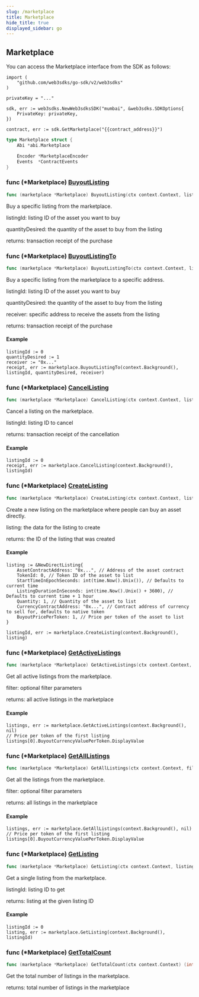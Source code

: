 ```yaml
---
slug: /marketplace
title: Marketplace
hide_title: true
displayed_sidebar: go
---
```


## Marketplace

You can access the Marketplace interface from the SDK as follows:

```
import (
	"github.com/web3sdks/go-sdk/v2/web3sdks"
)

privateKey = "..."

sdk, err := web3sdks.NewWeb3sdksSDK("mumbai", &web3sdks.SDKOptions{
	PrivateKey: privateKey,
})

contract, err := sdk.GetMarketplace("{{contract_address}}")
```

```go
type Marketplace struct {
    Abi *abi.Marketplace

    Encoder *MarketplaceEncoder
    Events  *ContractEvents
}
```

### func \(\*Marketplace\) [BuyoutListing](https://github.com/web3sdks/go-sdk/blob/main/web3sdks/marketplace.go#L192)

```go
func (marketplace *Marketplace) BuyoutListing(ctx context.Context, listingId int, quantityDesired int) (*types.Transaction, error)
```

Buy a specific listing from the marketplace\.

listingId: listing ID of the asset you want to buy

quantityDesired: the quantity of the asset to buy from the listing

returns: transaction receipt of the purchase

### func \(\*Marketplace\) [BuyoutListingTo](https://github.com/web3sdks/go-sdk/blob/main/web3sdks/marketplace.go#L212)

```go
func (marketplace *Marketplace) BuyoutListingTo(ctx context.Context, listingId int, quantityDesired int, receiver string) (*types.Transaction, error)
```

Buy a specific listing from the marketplace to a specific address\.

listingId: listing ID of the asset you want to buy

quantityDesired: the quantity of the asset to buy from the listing

receiver: specific address to receive the assets from the listing

returns: transaction receipt of the purchase

#### Example

```
listingId := 0
quantityDesired := 1
receiver := "0x..."
receipt, err := marketplace.BuyoutListingTo(context.Background(), listingId, quantityDesired, receiver)
```

### func \(\*Marketplace\) [CancelListing](https://github.com/web3sdks/go-sdk/blob/main/web3sdks/marketplace.go#L171)

```go
func (marketplace *Marketplace) CancelListing(ctx context.Context, listingId int) (*types.Transaction, error)
```

Cancel a listing on the marketplace\.

listingId: listing ID to cancel

returns: transaction receipt of the cancellation

#### Example

```
listingId := 0
receipt, err := marketplace.CancelListing(context.Background(), listingId)
```

### func \(\*Marketplace\) [CreateListing](https://github.com/web3sdks/go-sdk/blob/main/web3sdks/marketplace.go#L279)

```go
func (marketplace *Marketplace) CreateListing(ctx context.Context, listing *NewDirectListing) (int, error)
```

Create a new listing on the marketplace where people can buy an asset directly\.

listing: the data for the listing to create

returns: the ID of the listing that was created

#### Example

```
listing := &NewDirectListing{
	AssetContractAddress: "0x...", // Address of the asset contract
	TokenId: 0, // Token ID of the asset to list
	StartTimeInEpochSeconds: int(time.Now().Unix()), // Defaults to current time
	ListingDurationInSeconds: int(time.Now().Unix() + 3600), // Defaults to current time + 1 hour
	Quantity: 1, // Quantity of the asset to list
	CurrencyContractAddress: "0x...", // Contract address of currency to sell for, defaults to native token
	BuyoutPricePerToken: 1, // Price per token of the asset to list
}

listingId, err := marketplace.CreateListing(context.Background(), listing)
```

### func \(\*Marketplace\) [GetActiveListings](https://github.com/web3sdks/go-sdk/blob/main/web3sdks/marketplace.go#L106)

```go
func (marketplace *Marketplace) GetActiveListings(ctx context.Context, filter *MarketplaceFilter) ([]*DirectListing, error)
```

Get all active listings from the marketplace\.

filter: optional filter parameters

returns: all active listings in the marketplace

#### Example

```
listings, err := marketplace.GetActiveListings(context.Background(), nil)
// Price per token of the first listing
listings[0].BuyoutCurrencyValuePerToken.DisplayValue
```

### func \(\*Marketplace\) [GetAllListings](https://github.com/web3sdks/go-sdk/blob/main/web3sdks/marketplace.go#L138)

```go
func (marketplace *Marketplace) GetAllListings(ctx context.Context, filter *MarketplaceFilter) ([]*DirectListing, error)
```

Get all the listings from the marketplace\.

filter: optional filter parameters

returns: all listings in the marketplace

#### Example

```
listings, err := marketplace.GetAllListings(context.Background(), nil)
// Price per token of the first listing
listings[0].BuyoutCurrencyValuePerToken.DisplayValue
```

### func \(\*Marketplace\) [GetListing](https://github.com/web3sdks/go-sdk/blob/main/web3sdks/marketplace.go#L75)

```go
func (marketplace *Marketplace) GetListing(ctx context.Context, listingId int) (*DirectListing, error)
```

Get a single listing from the marketplace\.

listingId: listing ID to get

returns: listing at the given listing ID

#### Example

```
listingId := 0
listing, err := marketplace.GetListing(context.Background(), listingId)
```

### func \(\*Marketplace\) [GetTotalCount](https://github.com/web3sdks/go-sdk/blob/main/web3sdks/marketplace.go#L150)

```go
func (marketplace *Marketplace) GetTotalCount(ctx context.Context) (int, error)
```

Get the total number of listings in the marketplace\.

returns: total number of listings in the marketplace
